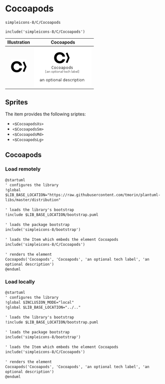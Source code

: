 # Cocoapods


```text
simpleicons-8/C/Cocoapods
```

```text
include('simpleicons-8/C/Cocoapods')
```



| Illustration | Cocoapods |
| :---: | :---: |
| ![illustration for Illustration](../../simpleicons-8/C/Cocoapods.png) | ![illustration for Cocoapods](../../simpleicons-8/C/Cocoapods.Local.png) |



## Sprites
The item provides the following sriptes:

- `<$CocoapodsXs>`
- `<$CocoapodsSm>`
- `<$CocoapodsMd>`
- `<$CocoapodsLg>`





## Cocoapods

### Load remotely
```plantuml
@startuml
' configures the library
!global $LIB_BASE_LOCATION="https://raw.githubusercontent.com/tmorin/plantuml-libs/master/distribution"

' loads the library's bootstrap
!include $LIB_BASE_LOCATION/bootstrap.puml

' loads the package bootstrap
include('simpleicons-8/bootstrap')

' loads the Item which embeds the element Cocoapods
include('simpleicons-8/C/Cocoapods')

' renders the element
Cocoapods('Cocoapods', 'Cocoapods', 'an optional tech label', 'an optional description')
@enduml
```

### Load locally
```plantuml
@startuml
' configures the library
!global $INCLUSION_MODE="local"
!global $LIB_BASE_LOCATION="../.."

' loads the library's bootstrap
!include $LIB_BASE_LOCATION/bootstrap.puml

' loads the package bootstrap
include('simpleicons-8/bootstrap')

' loads the Item which embeds the element Cocoapods
include('simpleicons-8/C/Cocoapods')

' renders the element
Cocoapods('Cocoapods', 'Cocoapods', 'an optional tech label', 'an optional description')
@enduml
```

